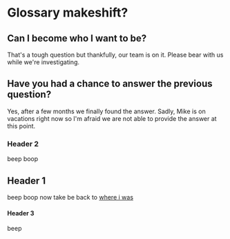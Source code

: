 # Glossary makeshift?

## Can I become who I want to be?

That's a tough question but thankfully, our team is on it. Please bear with us while we're investigating.

## Have you had a chance to answer the previous question?

Yes, after a few months we finally found the answer. Sadly, Mike is on vacations right now so I'm afraid we are not able to provide the answer at this point.

### Header 2

beep boop

## Header 1

beep boop now take be back to [where i was](../header.md#heading3)

#### Header 3

beep



